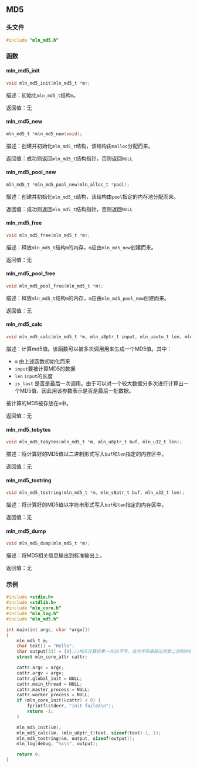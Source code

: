 ## MD5



### 头文件

```c
#include "mln_md5.h"
```



### 函数



#### mln_md5_init

```c
void mln_md5_init(mln_md5_t *m);
```

描述：初始化`mln_md5_t`结构`m`。

返回值：无



#### mln_md5_new

```c
mln_md5_t *mln_md5_new(void);
```

描述：创建并初始化`mln_md5_t`结构，该结构由`malloc`分配而来。

返回值：成功则返回`mln_md5_t`结构指针，否则返回`NULL`



#### mln_md5_pool_new

```c
mln_md5_t *mln_md5_pool_new(mln_alloc_t *pool);
```

描述：创建并初始化`mln_md5_t`结构，该结构由`pool`指定的内存池分配而来。

返回值：成功则返回`mln_md5_t`结构指针，否则返回`NULL`



#### mln_md5_free

```c
void mln_md5_free(mln_md5_t *m);
```

描述：释放`mln_md5_t`结构`m`的内存，`m`应由`mln_md5_new`创建而来。

返回值：无



#### mln_md5_pool_free

```c
void mln_md5_pool_free(mln_md5_t *m);
```

描述：释放`mln_md5_t`结构`m`的内存，`m`应由`mln_md5_pool_new`创建而来。

返回值：无



#### mln_md5_calc

```c
void mln_md5_calc(mln_md5_t *m, mln_u8ptr_t input, mln_uauto_t len, mln_u32_t is_last);
```

描述：计算md5值。该函数可以被多次调用用来生成一个MD5值。其中：

- `m` 由上述函数初始化而来
- `input`要被计算MD5的数据
- `len` `input`的长度
- `is_last` 是否是最后一次调用。由于可以对一个较大数据分多次进行计算出一个MD5值，因此用该参数表示是否是最后一批数据。

被计算的MD5被存放在`m`中。

返回值：无



#### mln_md5_tobytes

```c
void mln_md5_tobytes(mln_md5_t *m, mln_u8ptr_t buf, mln_u32_t len);
```

描述：将计算好的MD5值以二进制形式写入`buf`和`len`指定的内存区中。

返回值：无



#### mln_md5_tostring

```c
void mln_md5_tostring(mln_md5_t *m, mln_s8ptr_t buf, mln_u32_t len);
```

描述：将计算好的MD5值以字符串形式写入`buf`和`len`指定的内存区中。

返回值：无



#### mln_md5_dump

```c
void mln_md5_dump(mln_md5_t *m);
```

描述：将MD5相关信息输出到标准输出上。

返回值：无



### 示例

```c
#include <stdio.h>
#include <stdlib.h>
#include "mln_core.h"
#include "mln_log.h"
#include "mln_md5.h"

int main(int argc, char *argv[])
{
    mln_md5_t m;
    char text[] = "Hello";
    char output[33] = {0};//MD5计算结果一共16字节，改为字符串输出则是二进制的两倍，因此是32字节，多一字节用于\0
    struct mln_core_attr cattr;

    cattr.argc = argc;
    cattr.argv = argv;
    cattr.global_init = NULL;
    cattr.main_thread = NULL;
    cattr.master_process = NULL;
    cattr.worker_process = NULL;
    if (mln_core_init(&cattr) < 0) {
        fprintf(stderr, "init failed\n");
        return -1;
    }

    mln_md5_init(&m);
    mln_md5_calc(&m, (mln_u8ptr_t)text, sizeof(text)-1, 1);
    mln_md5_tostring(&m, output, sizeof(output));
    mln_log(debug, "%s\n", output);

    return 0;
}
```

